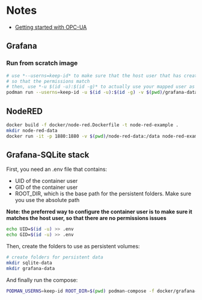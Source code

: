 # Notes
- [Getting started with OPC-UA](https://medium.com/@muhammadfaiznoh/getting-started-with-opc-ua-in-docker-c68a883d5c65)

## Grafana

### Run from scratch image
```bash
# use *--userns=keep-id* to make sure that the host user that has created the folders for bind-mount is correctly mapped to the container
# so that the permissions match
# then, use *-u $(id -u):$(id -g)* to actually use your mapped user as container user
podman run --userns=keep-id -u $(id -u):$(id -g) -v $(pwd)/grafana-data:/var/lib/grafana -p 3000:3000 grafana/grafana-enterprise:latest
```

## NodeRED
```bash
docker build -f docker/node-red.Dockerfile -t node-red-example .
mkdir node-red-data
docker run -it -p 1880:1880 -v $(pwd)/node-red-data:/data node-red-example:latest
```

## Grafana-SQLite stack
First, you need an .env file that contains:
- UID of the container user
- GID of the container user
- ROOT_DIR, which is the base path for the persistent folders. Make sure you use the absolute path

**Note: the preferred way to configure the container user is to make sure it matches the host user, so that there are no permissions issues**

```bash
echo UID=$(id -u) >> .env
echo GID=$(id -u) >> .env
```

Then, create the folders to use as persistent volumes:
```bash
# create folders for persistent data
mkdir sqlite-data
mkdir grafana-data
```

And finally run the compose:
```bash
PODMAN_USERNS=keep-id ROOT_DIR=$(pwd) podman-compose -f docker/grafana-sqlite-stack.yml up --build
```